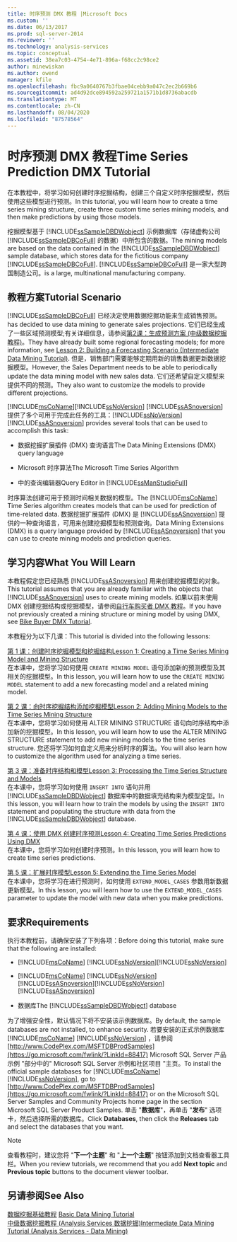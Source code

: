 ```yaml
---
title: 时序预测 DMX 教程 |Microsoft Docs
ms.custom: ''
ms.date: 06/13/2017
ms.prod: sql-server-2014
ms.reviewer: ''
ms.technology: analysis-services
ms.topic: conceptual
ms.assetid: 38ea7c03-4754-4e71-896a-f68cc2c98ce2
author: minewiskan
ms.author: owend
manager: kfile
ms.openlocfilehash: fbc9a0640767b3fbae04cebb9a047c2ec2b669b6
ms.sourcegitcommit: ad4d92dce894592a259721a1571b1d8736abacdb
ms.translationtype: MT
ms.contentlocale: zh-CN
ms.lasthandoff: 08/04/2020
ms.locfileid: "87578564"
---
```

# <a name="time-series-prediction-dmx-tutorial"></a><span data-ttu-id="f4c90-102">时序预测 DMX 教程</span><span class="sxs-lookup"><span data-stu-id="f4c90-102">Time Series Prediction DMX Tutorial</span></span>
  <span data-ttu-id="f4c90-103">在本教程中，将学习如何创建时序挖掘结构，创建三个自定义时序挖掘模型，然后使用这些模型进行预测。</span><span class="sxs-lookup"><span data-stu-id="f4c90-103">In this tutorial, you will learn how to create a time series mining structure, create three custom time series mining models, and then make predictions by using those models.</span></span>  
  
 <span data-ttu-id="f4c90-104">挖掘模型基于 [!INCLUDE[ssSampleDBDWobject](../includes/sssampledbdwobject-md.md)] 示例数据库（存储虚构公司 [!INCLUDE[ssSampleDBCoFull](../includes/sssampledbcofull-md.md)] 的数据）中所包含的数据。</span><span class="sxs-lookup"><span data-stu-id="f4c90-104">The mining models are based on the data contained in the  [!INCLUDE[ssSampleDBDWobject](../includes/sssampledbdwobject-md.md)] sample database, which stores data for the fictitious company [!INCLUDE[ssSampleDBCoFull](../includes/sssampledbcofull-md.md)].</span></span> [!INCLUDE[ssSampleDBCoFull](../includes/sssampledbcofull-md.md)] <span data-ttu-id="f4c90-105">是一家大型跨国制造公司。</span><span class="sxs-lookup"><span data-stu-id="f4c90-105">is a large, multinational manufacturing company.</span></span>  
  
## <a name="tutorial-scenario"></a><span data-ttu-id="f4c90-106">教程方案</span><span class="sxs-lookup"><span data-stu-id="f4c90-106">Tutorial Scenario</span></span>  
 [!INCLUDE[ssSampleDBCoFull](../includes/sssampledbcofull-md.md)] <span data-ttu-id="f4c90-107">已经决定使用数据挖掘功能来生成销售预测。</span><span class="sxs-lookup"><span data-stu-id="f4c90-107">has decided to use data mining to generate sales projections.</span></span> <span data-ttu-id="f4c90-108">它们已经生成了一些区域预测模型;有关详细信息，请参阅[第2课：生成预测方案 &#40;中级数据挖掘教程&#41;](../../2014/tutorials/lesson-2-building-a-forecasting-scenario-intermediate-data-mining-tutorial.md)。</span><span class="sxs-lookup"><span data-stu-id="f4c90-108">They have already built some regional forecasting models; for more information, see [Lesson 2: Building a Forecasting Scenario &#40;Intermediate Data Mining Tutorial&#41;](../../2014/tutorials/lesson-2-building-a-forecasting-scenario-intermediate-data-mining-tutorial.md).</span></span> <span data-ttu-id="f4c90-109">但是，销售部门需要能够定期用新的销售数据更新数据挖掘模型。</span><span class="sxs-lookup"><span data-stu-id="f4c90-109">However, the Sales Department needs to be able to periodically update the data mining model with new sales data.</span></span> <span data-ttu-id="f4c90-110">它们还希望自定义模型来提供不同的预测。</span><span class="sxs-lookup"><span data-stu-id="f4c90-110">They also want to customize the models to provide different projections.</span></span>  
  
 [!INCLUDE[msCoName](../includes/msconame-md.md)]<span data-ttu-id="f4c90-111">[!INCLUDE[ssNoVersion](../includes/ssnoversion-md.md)] [!INCLUDE[ssASnoversion](../includes/ssasnoversion-md.md)] 提供了多个可用于完成此任务的工具：</span><span class="sxs-lookup"><span data-stu-id="f4c90-111">[!INCLUDE[ssNoVersion](../includes/ssnoversion-md.md)] [!INCLUDE[ssASnoversion](../includes/ssasnoversion-md.md)] provides several tools that can be used to accomplish this task:</span></span>  
  
-   <span data-ttu-id="f4c90-112">数据挖掘扩展插件 (DMX) 查询语言</span><span class="sxs-lookup"><span data-stu-id="f4c90-112">The Data Mining Extensions (DMX) query language</span></span>  
  
-   <span data-ttu-id="f4c90-113">Microsoft 时序算法</span><span class="sxs-lookup"><span data-stu-id="f4c90-113">The Microsoft Time Series Algorithm</span></span>  
  
-   <span data-ttu-id="f4c90-114"> 中的查询编辑器</span><span class="sxs-lookup"><span data-stu-id="f4c90-114">Query Editor in [!INCLUDE[ssManStudioFull](../includes/ssmanstudiofull-md.md)]</span></span>  
  
 <span data-ttu-id="f4c90-115"> 时序算法创建可用于预测时间相关数据的模型。</span><span class="sxs-lookup"><span data-stu-id="f4c90-115">The [!INCLUDE[msCoName](../includes/msconame-md.md)] Time Series algorithm creates models that can be used for prediction of time-related data.</span></span> <span data-ttu-id="f4c90-116">数据挖掘扩展插件 (DMX) 是 [!INCLUDE[ssASnoversion](../includes/ssasnoversion-md.md)] 提供的一种查询语言，可用来创建挖掘模型和预测查询。</span><span class="sxs-lookup"><span data-stu-id="f4c90-116">Data Mining Extensions (DMX) is a query language provided by [!INCLUDE[ssASnoversion](../includes/ssasnoversion-md.md)] that you can use to create mining models and prediction queries.</span></span>  
  
## <a name="what-you-will-learn"></a><span data-ttu-id="f4c90-117">学习内容</span><span class="sxs-lookup"><span data-stu-id="f4c90-117">What You Will Learn</span></span>  
 <span data-ttu-id="f4c90-118">本教程假定您已经熟悉 [!INCLUDE[ssASnoversion](../includes/ssasnoversion-md.md)] 用来创建挖掘模型的对象。</span><span class="sxs-lookup"><span data-stu-id="f4c90-118">This tutorial assumes that you are already familiar with the objects that [!INCLUDE[ssASnoversion](../includes/ssasnoversion-md.md)] uses to create mining models.</span></span> <span data-ttu-id="f4c90-119">如果以前未使用 DMX 创建挖掘结构或挖掘模型，请参阅[自行车购买者 DMX 教程](../../2014/tutorials/bike-buyer-dmx-tutorial.md)。</span><span class="sxs-lookup"><span data-stu-id="f4c90-119">If you have not previously created a mining structure or mining model by using DMX, see [Bike Buyer DMX Tutorial](../../2014/tutorials/bike-buyer-dmx-tutorial.md).</span></span>  
  
 <span data-ttu-id="f4c90-120">本教程分为以下几课：</span><span class="sxs-lookup"><span data-stu-id="f4c90-120">This tutorial is divided into the following lessons:</span></span>  
  
 [<span data-ttu-id="f4c90-121">第 1 课：创建时序挖掘模型和挖掘结构</span><span class="sxs-lookup"><span data-stu-id="f4c90-121">Lesson 1: Creating a Time Series Mining Model and Mining Structure</span></span>](../../2014/tutorials/lesson-1-creating-a-time-series-mining-model-and-mining-structure.md)  
 <span data-ttu-id="f4c90-122">在本课中，您将学习如何使用 `CREATE MINING MODEL` 语句添加新的预测模型及其相关的挖掘模型。</span><span class="sxs-lookup"><span data-stu-id="f4c90-122">In this lesson, you will learn how to use the `CREATE MINING MODEL` statement to add a new forecasting model and a related mining model.</span></span>  
  
 [<span data-ttu-id="f4c90-123">第 2 课：向时序挖掘结构添加挖掘模型</span><span class="sxs-lookup"><span data-stu-id="f4c90-123">Lesson 2: Adding Mining Models to the Time Series Mining Structure</span></span>](../../2014/tutorials/lesson-2-adding-mining-models-to-the-time-series-mining-structure.md)  
 <span data-ttu-id="f4c90-124">在本课中，您将学习如何使用 ALTER MINING STRUCTURE 语句向时序结构中添加新的挖掘模型。</span><span class="sxs-lookup"><span data-stu-id="f4c90-124">In this lesson, you will learn how to use the ALTER MINING STRUCTURE statement to add new mining models to the time series structure.</span></span> <span data-ttu-id="f4c90-125">您还将学习如何自定义用来分析时序的算法。</span><span class="sxs-lookup"><span data-stu-id="f4c90-125">You will also learn how to customize the algorithm used for analyzing a time series.</span></span>  
  
 [<span data-ttu-id="f4c90-126">第 3 课：准备时序结构和模型</span><span class="sxs-lookup"><span data-stu-id="f4c90-126">Lesson 3: Processing the Time Series Structure and Models</span></span>](../../2014/tutorials/lesson-3-processing-the-time-series-structure-and-models.md)  
 <span data-ttu-id="f4c90-127">在本课中，您将学习如何使用 `INSERT INTO` 语句并用 [!INCLUDE[ssSampleDBDWobject](../includes/sssampledbdwobject-md.md)] 数据库中的数据填充结构来为模型定型。</span><span class="sxs-lookup"><span data-stu-id="f4c90-127">In this lesson, you will learn how to train the models by using the `INSERT INTO` statement and populating the structure with data from the [!INCLUDE[ssSampleDBDWobject](../includes/sssampledbdwobject-md.md)] database.</span></span>  
  
 [<span data-ttu-id="f4c90-128">第 4 课：使用 DMX 创建时序预测</span><span class="sxs-lookup"><span data-stu-id="f4c90-128">Lesson 4: Creating Time Series Predictions Using DMX</span></span>](../../2014/tutorials/lesson-4-creating-time-series-predictions-using-dmx.md)  
 <span data-ttu-id="f4c90-129">在本课中，您将学习如何创建时序预测。</span><span class="sxs-lookup"><span data-stu-id="f4c90-129">In this lesson, you will learn how to create time series predictions.</span></span>  
  
 [<span data-ttu-id="f4c90-130">第 5 课：扩展时序模型</span><span class="sxs-lookup"><span data-stu-id="f4c90-130">Lesson 5: Extending the Time Series Model</span></span>](../../2014/tutorials/lesson-5-extending-the-time-series-model.md)  
 <span data-ttu-id="f4c90-131">在本课中，您将学习在进行预测时，如何使用 `EXTEND_MODEL_CASES` 参数用新数据更新模型。</span><span class="sxs-lookup"><span data-stu-id="f4c90-131">In this lesson, you will learn how to use the `EXTEND_MODEL_CASES` parameter to update the model with new data when you make predictions.</span></span>  
  
## <a name="requirements"></a><span data-ttu-id="f4c90-132">要求</span><span class="sxs-lookup"><span data-stu-id="f4c90-132">Requirements</span></span>  
 <span data-ttu-id="f4c90-133">执行本教程前，请确保安装了下列各项：</span><span class="sxs-lookup"><span data-stu-id="f4c90-133">Before doing this tutorial, make sure that the following are installed:</span></span>  
  
-   [!INCLUDE[msCoName](../includes/msconame-md.md)] <span data-ttu-id="f4c90-134">[!INCLUDE[ssNoVersion](../includes/ssnoversion-md.md)]</span><span class="sxs-lookup"><span data-stu-id="f4c90-134">[!INCLUDE[ssNoVersion](../includes/ssnoversion-md.md)]</span></span>  
  
-   [!INCLUDE[msCoName](../includes/msconame-md.md)] <span data-ttu-id="f4c90-135">[!INCLUDE[ssNoVersion](../includes/ssnoversion-md.md)] [!INCLUDE[ssASnoversion](../includes/ssasnoversion-md.md)]</span><span class="sxs-lookup"><span data-stu-id="f4c90-135">[!INCLUDE[ssNoVersion](../includes/ssnoversion-md.md)] [!INCLUDE[ssASnoversion](../includes/ssasnoversion-md.md)]</span></span>  
  
-   <span data-ttu-id="f4c90-136"> 数据库</span><span class="sxs-lookup"><span data-stu-id="f4c90-136">The [!INCLUDE[ssSampleDBDWobject](../includes/sssampledbdwobject-md.md)] database</span></span>  
  
 <span data-ttu-id="f4c90-137">为了增强安全性，默认情况下将不安装该示例数据库。</span><span class="sxs-lookup"><span data-stu-id="f4c90-137">By default, the sample databases are not installed, to enhance security.</span></span> <span data-ttu-id="f4c90-138">若要安装的正式示例数据库 [!INCLUDE[msCoName](../includes/msconame-md.md)] [!INCLUDE[ssNoVersion](../includes/ssnoversion-md.md)] ，请参阅 [http://www.CodePlex.com/MSFTDBProdSamples](https://go.microsoft.com/fwlink/?LinkId=88417) Microsoft SQL Server 产品示例 "部分中的" Microsoft SQL Server 示例和社区项目 "主页。</span><span class="sxs-lookup"><span data-stu-id="f4c90-138">To install the official sample databases for [!INCLUDE[msCoName](../includes/msconame-md.md)] [!INCLUDE[ssNoVersion](../includes/ssnoversion-md.md)], go to [http://www.CodePlex.com/MSFTDBProdSamples](https://go.microsoft.com/fwlink/?LinkId=88417) or on the Microsoft SQL Server Samples and Community Projects home page in the section Microsoft SQL Server Product Samples.</span></span> <span data-ttu-id="f4c90-139">单击 "**数据库**"，再单击 "**发布**" 选项卡，然后选择所需的数据库。</span><span class="sxs-lookup"><span data-stu-id="f4c90-139">Click **Databases**, then click the **Releases** tab and select the databases that you want.</span></span>  
  
> [!NOTE]  
>  <span data-ttu-id="f4c90-140">查看教程时，建议您将 "**下一个主题**" 和 "**上一个主题**" 按钮添加到文档查看器工具栏。</span><span class="sxs-lookup"><span data-stu-id="f4c90-140">When you review tutorials, we recommend that you add **Next topic** and **Previous topic** buttons to the document viewer toolbar.</span></span>  
  
## <a name="see-also"></a><span data-ttu-id="f4c90-141">另请参阅</span><span class="sxs-lookup"><span data-stu-id="f4c90-141">See Also</span></span>  
 <span data-ttu-id="f4c90-142">[数据挖掘基础教程](../../2014/tutorials/basic-data-mining-tutorial.md) </span><span class="sxs-lookup"><span data-stu-id="f4c90-142">[Basic Data Mining Tutorial](../../2014/tutorials/basic-data-mining-tutorial.md) </span></span>  
 [<span data-ttu-id="f4c90-143">中级数据挖掘教程 &#40;Analysis Services 数据挖掘&#41;</span><span class="sxs-lookup"><span data-stu-id="f4c90-143">Intermediate Data Mining Tutorial &#40;Analysis Services - Data Mining&#41;</span></span>](../../2014/tutorials/intermediate-data-mining-tutorial-analysis-services-data-mining.md)  
  
  
